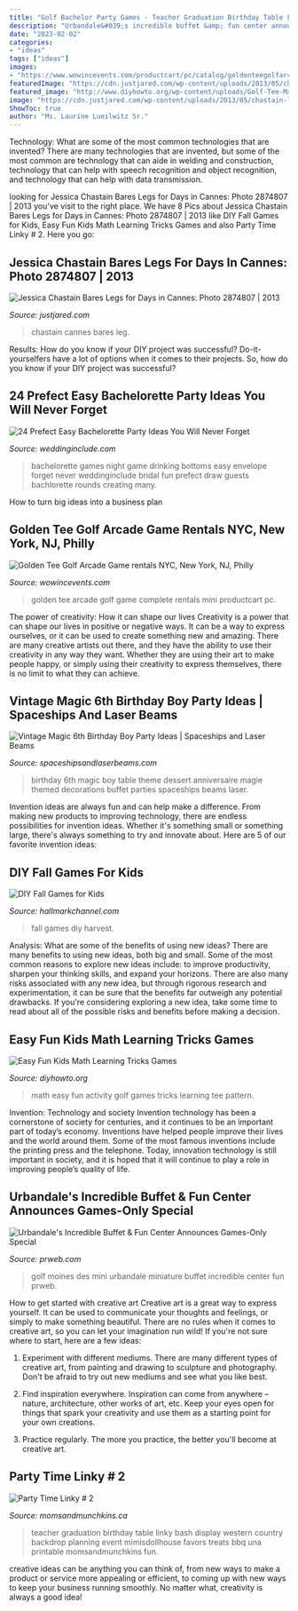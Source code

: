 ```yaml
---
title: "Golf Bachelor Party Games - Teacher Graduation Birthday Table Linky Bash Display Western Country Backdrop Planning Event Mimisdollhouse Favors Treats Bbq Una Printable Momsandmunchkins Fun"
description: "Urbandale&#039;s incredible buffet &amp; fun center announces games-only special"
date: "2023-02-02"
categories:
- "ideas"
tags: ["ideas"]
images:
- "https://www.wowincevents.com/productcart/pc/catalog/goldenteegolfarcadegame_1902_detail.jpg"
featuredImage: "https://cdn.justjared.com/wp-content/uploads/2013/05/chastain-leg/jessica-chastain-bares-legs-for-days-in-cannes-02.jpg"
featured_image: "http://www.diyhowto.org/wp-content/uploads/Golf-Tee-Math-Pattern-Activity-Easy-Fun-Kids-Math-Learning-Tricks-Games-DIYHowto.jpg"
image: "https://cdn.justjared.com/wp-content/uploads/2013/05/chastain-leg/jessica-chastain-bares-legs-for-days-in-cannes-02.jpg"
ShowToc: true
author: "Ms. Laurine Lueilwitz Sr."
---
```



Technology: What are some of the most common technologies that are invented?
There are many technologies that are invented, but some of the most common are technology that can aide in welding and construction, technology that can help with speech recognition and object recognition, and technology that can help with data transmission.

	

		
looking for Jessica Chastain Bares Legs for Days in Cannes: Photo 2874807 | 2013 you've visit to the right place. We have 8 Pics about Jessica Chastain Bares Legs for Days in Cannes: Photo 2874807 | 2013 like DIY Fall Games for Kids, Easy Fun Kids Math Learning Tricks Games and also Party Time Linky # 2. Here you go:
		
    
## Jessica Chastain Bares Legs For Days In Cannes: Photo 2874807 | 2013

<img loading=lazy src="https://cdn.justjared.com/wp-content/uploads/2013/05/chastain-leg/jessica-chastain-bares-legs-for-days-in-cannes-02.jpg" onerror="this.onerror=null;this.src='https://tse3.mm.bing.net/th?id=OIP.AZPIEriHBzGKmVymeWYSHQHaLE&amp;pid=15.1';" alt="Jessica Chastain Bares Legs for Days in Cannes: Photo 2874807 | 2013">

_Source: justjared.com_

>chastain cannes bares leg. 

	

Results: How do you know if your DIY project was successful?
Do-it-yourselfers have a lot of options when it comes to their projects. So, how do you know if your DIY project was successful?

    
## 24 Prefect Easy Bachelorette Party Ideas You Will Never Forget

<img loading=lazy src="https://www.weddinginclude.com/wp-content/uploads/2017/05/Bottoms-Up....-Drinking-game-for-bachelorette-party.jpg" onerror="this.onerror=null;this.src='https://tse2.mm.bing.net/th?id=OIP.AZFugkVt5UwHqC7IUvJBgAHaJ4&amp;pid=15.1';" alt="24 Prefect Easy Bachelorette Party Ideas You Will Never Forget">

_Source: weddinginclude.com_

>bachelorette games night game drinking bottoms easy envelope forget never weddinginclude bridal fun prefect draw guests bachlorette rounds creating many. 

	

How to turn big ideas into a business plan
 

    
## Golden Tee Golf Arcade Game Rentals NYC, New York, NJ, Philly

<img loading=lazy src="https://www.wowincevents.com/productcart/pc/catalog/goldenteegolfarcadegame_1902_detail.jpg" onerror="this.onerror=null;this.src='https://tse1.mm.bing.net/th?id=OIP.6SS2N5GwlnTbRppONDq5YAHaPj&amp;pid=15.1';" alt="Golden Tee Golf Arcade Game rentals NYC, New York, NJ, Philly">

_Source: wowincevents.com_

>golden tee arcade golf game complete rentals mini productcart pc. 

	

The power of creativity: How it can shape our lives
Creativity is a power that can shape our lives in positive or negative ways. It can be a way to express ourselves, or it can be used to create something new and amazing. There are many creative artists out there, and they have the ability to use their creativity in any way they want. Whether they are using their art to make people happy, or simply using their creativity to express themselves, there is no limit to what they can achieve.

    
## Vintage Magic 6th Birthday Boy Party Ideas | Spaceships And Laser Beams

<img loading=lazy src="http://spaceshipsandlaserbeams.com/wp-content/uploads/2015/09/vintage-magic-dessert-table-600x600.jpg" onerror="this.onerror=null;this.src='https://tse2.mm.bing.net/th?id=OIP.XyV5atm1kq3DQsibgXIIVQHaHa&amp;pid=15.1';" alt="Vintage Magic 6th Birthday Boy Party Ideas | Spaceships and Laser Beams">

_Source: spaceshipsandlaserbeams.com_

>birthday 6th magic boy table theme dessert anniversaire magie themed decorations buffet parties spaceships beams laser. 

	

Invention ideas are always fun and can help make a difference. From making new products to improving technology, there are endless possibilities for invention ideas. Whether it's something small or something large, there's always something to try and innovate about. Here are 5 of our favorite invention ideas:

    
## DIY Fall Games For Kids

<img loading=lazy src="https://cdn.crownmediadev.com/d5/d4/50f135c44e2a8ef7188c19eaec62/home-family-diy-fall-games-for-kids.jpg" onerror="this.onerror=null;this.src='https://tse1.mm.bing.net/th?id=OIP.zf7HWlCZl6DmyhL0CyqGPwHaE8&amp;pid=15.1';" alt="DIY Fall Games for Kids">

_Source: hallmarkchannel.com_

>fall games diy harvest. 

	

Analysis: What are some of the benefits of using new ideas?
There are many benefits to using new ideas, both big and small. Some of the most common reasons to explore new ideas include: to improve productivity, sharpen your thinking skills, and expand your horizons. There are also many risks associated with any new idea, but through rigorous research and experimentation, it can be sure that the benefits far outweigh any potential drawbacks. If you're considering exploring a new idea, take some time to read about all of the possible risks and benefits before making a decision.

    
## Easy Fun Kids Math Learning Tricks Games

<img loading=lazy src="http://www.diyhowto.org/wp-content/uploads/Golf-Tee-Math-Pattern-Activity-Easy-Fun-Kids-Math-Learning-Tricks-Games-DIYHowto.jpg" onerror="this.onerror=null;this.src='https://tse3.mm.bing.net/th?id=OIP.DaspRlo5BGjCEbgg3eq3KAHaJ8&amp;pid=15.1';" alt="Easy Fun Kids Math Learning Tricks Games">

_Source: diyhowto.org_

>math easy fun activity golf games tricks learning tee pattern. 

	

Invention: Technology and society
Invention technology has been a cornerstone of society for centuries, and it continues to be an important part of today’s economy. Inventions have helped people improve their lives and the world around them. Some of the most famous inventions include the printing press and the telephone. Today, innovation technology is still important in society, and it is hoped that it will continue to play a role in improving people’s quality of life.

    
## Urbandale&#039;s Incredible Buffet &amp; Fun Center Announces Games-Only Special

<img loading=lazy src="http://ww1.prweb.com/prfiles/2014/04/09/11743775/mini-golf-Des-Moines.jpg" onerror="this.onerror=null;this.src='https://tse1.mm.bing.net/th?id=OIP.2_-1LxL5wz-MpbGDdpRWSwHaGV&amp;pid=15.1';" alt="Urbandale&#039;s Incredible Buffet &amp; Fun Center Announces Games-Only Special">

_Source: prweb.com_

>golf moines des mini urbandale miniature buffet incredible center fun prweb. 

	

How to get started with creative art
Creative art is a great way to express yourself. It can be used to communicate your thoughts and feelings, or simply to make something beautiful. There are no rules when it comes to creative art, so you can let your imagination run wild! If you're not sure where to start, here are a few ideas:
1. Experiment with different mediums. There are many different types of creative art, from painting and drawing to sculpture and photography. Don't be afraid to try out new mediums and see what you like best.

2. Find inspiration everywhere. Inspiration can come from anywhere – nature, architecture, other works of art, etc. Keep your eyes open for things that spark your creativity and use them as a starting point for your own creations.

3. Practice regularly. The more you practice, the better you'll become at creative art.

    
## Party Time Linky # 2

<img loading=lazy src="https://www.momsandmunchkins.ca/wp-content/uploads/2013/08/mimis.jpg" onerror="this.onerror=null;this.src='https://tse4.mm.bing.net/th?id=OIP.dSCZ_Xvri07WTg75f0-lKwAAAA&amp;pid=15.1';" alt="Party Time Linky # 2">

_Source: momsandmunchkins.ca_

>teacher graduation birthday table linky bash display western country backdrop planning event mimisdollhouse favors treats bbq una printable momsandmunchkins fun. 

	

creative ideas can be anything you can think of, from new ways to make a product or service more appealing or efficient, to coming up with new ways to keep your business running smoothly. No matter what, creativity is always a good idea!

